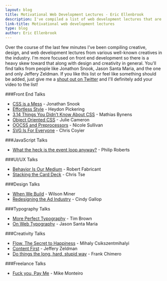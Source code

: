 ```yaml
---
layout: blog
title: Motivational Web Development Lectures - Eric Ellenbrook
description: I've compiled a list of web development lectures that are motivational, inspiring, or just plain important. I'll update this as time goes on so bookmark it!
link-title: Motivational web development lectures
type: blog
author: Eric Ellenbrook
---
```

Over the course of the last few minutes I've been compiling creative, design, and web development lectures from various well-known creatives in the industry. I'm more focused on front end development so there is a heavy skew toward that along with design and creativity in general. You'll find talks from people like Jonathon Snook, Jason Santa Maria, and the one and only Jeffery Zeldman. If you like this list or feel like something should be added, just give me a [shout out on Twitter](https://twitter.com/intent/tweet?text=%40_ellenbrook) and I'll definitely add your video to the list!

<!--more-->

###Front End Talks
- [CSS is a Mess](http://vimeo.com/99877232) - Jonathan Snook
- [Effortless Style](http://vimeo.com/101718785) - Heydon Pickering 
- [3.14 Things You Didn't Know About CSS](http://vimeo.com/100264064) - Mathias Bynens
- [Object Oriented CSS](http://www.youtube.com/watch?v=SqfhZk0eIdE) - Julie Cameron 
- [OOCSS and Preprocessors](https://www.youtube.com/watch?v=GhX8iPcDSsI) - Nicole Sullivan 
- [SVG Is For Everyone](http://vimeo.com/99828116) - Chris Coyier 

###JavaScript Talks
- [What the heck is the event loop anyway?](https://www.youtube.com/watch?v=8aGhZQkoFbQ) - Philip Roberts

###UI/UX Talks
- [Behavior Is Our Medium](http://vimeo.com/3730382) - Robert Fabricant
- [Stacking the Card Deck](http://vimeo.com/100662919?utm_content=bufferd8223&utm_medium=social&utm_source=linkedin.com&utm_campaign=buffer) - Chris Tse

###Design Talks
- [When We Build](http://vimeo.com/34017777) - Wilson Miner
- [Redesigning the Ad Industry](http://www.thedrum.com/news/2014/08/26/waitrose-implements-7-year-old-boys-brown-sauce-label-rebrand-nationwide) - Cindy Gallop

###Typography Talks
- [More Perfect Typography](http://vimeo.com/17079380) - Tim Brown 
- [On Web Typography](http://vimeo.com/34178417) - Jason Santa Maria

###Creativity Talks
- [Flow, The Secret to Happiness](http://www.ted.com/talks/mihaly_csikszentmihalyi_on_flow?language=en) - Mihaly Csikszentmihalyi
- [Content First](http://vimeo.com/70977623) -  Jeffery Zeldman 
- [Do things the long, hard, stupid way](http://vimeo.com/59384516) - Frank Chimero 

###Freelance Talks
- [Fuck you, Pay Me](http://vimeo.com/22053820) - Mike Monteiro 